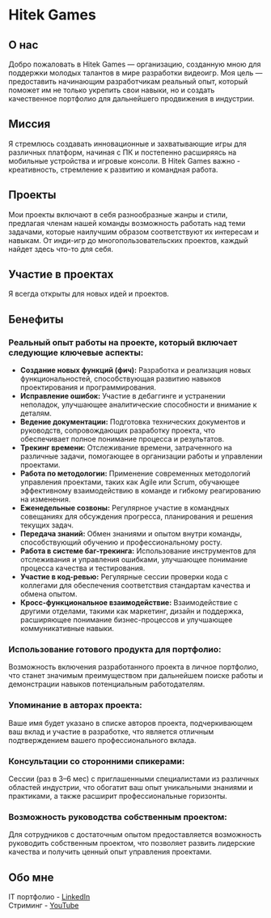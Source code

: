 # Hitek Games

## О нас
Добро пожаловать в Hitek Games — организацию, созданную мною для поддержки молодых талантов в мире разработки видеоигр. Моя цель — предоставить начинающим разработчикам реальный опыт, который поможет им не только укрепить свои навыки, но и создать качественное портфолио для дальнейшего продвижения в индустрии.

## Миссия
Я стремлюсь создавать инновационные и захватывающие игры для различных платформ, начиная с ПК и постепенно расширяясь на мобильные устройства и игровые консоли. В Hitek Games важно - креативность, стремление к развитию и командная работа.

## Проекты
Мои проекты включают в себя разнообразные жанры и стили, предлагая членам нашей команды возможность работать над теми задачами, которые наилучшим образом соответствуют их интересам и навыкам. От инди-игр до многопользовательских проектов, каждый найдет здесь что-то для себя.

## Участие в проектах
Я всегда открыты для новых идей и проектов. 

## Бенефиты
### Реальный опыт работы на проекте, который включает следующие ключевые аспекты:
   - __Создание новых функций (фич):__ Разработка и реализация новых функциональностей, способствующая развитию навыков проектирования и программирования.
   - __Исправление ошибок:__ Участие в дебаггинге и устранении неполадок, улучшающее аналитические способности и внимание к деталям.
   - __Ведение документации:__ Подготовка технических документов и руководств, сопровождающих разработку проекта, что обеспечивает полное понимание процесса и результатов.
   - __Трекинг времени:__ Отслеживание времени, затраченного на различные задачи, помогающее в организации работы и управлении проектами.
   - __Работа по методологии:__ Применение современных методологий управления проектами, таких как Agile или Scrum, обучающее эффективному взаимодействию в команде и гибкому реагированию на изменения.
   - __Еженедельные созвоны:__ Регулярное участие в командных совещаниях для обсуждения прогресса, планирования и решения текущих задач.
   - __Передача знаний:__ Обмен знаниями и опытом внутри команды, способствующий обучению и профессиональному росту.
   - __Работа в системе баг-трекинга:__ Использование инструментов для отслеживания и управления ошибками, улучшающее понимание процесса качества и тестирования.
   - __Участие в код-ревью:__ Регулярные сессии проверки кода с коллегами для обеспечения соответствия стандартам качества и обмена опытом.
   - __Кросс-функциональное взаимодействие:__ Взаимодействие с другими отделами, такими как маркетинг, дизайн и поддержка, расширяющее понимание бизнес-процессов и улучшающее коммуникативные навыки.

### Использование готового продукта для портфолио:
   Возможность включения разработанного проекта в личное портфолио, что станет значимым преимуществом при дальнейшем поиске работы и демонстрации навыков потенциальным работодателям.

### Упоминание в авторах проекта:
   Ваше имя будет указано в списке авторов проекта, подчеркивающем ваш вклад и участие в разработке, что является отличным подтверждением вашего профессионального вклада.

### Консультации со сторонними спикерами:
   Сессии (раз в 3–6 мес) с приглашенными специалистами из различных областей индустрии, что обогатит ваш опыт уникальными знаниями и практиками, а также расширит профессиональные горизонты.

### Возможность руководства собственным проектом:
   Для сотрудников с достаточным опытом предоставляется возможность руководить собственным проектом, что позволяет развить лидерские качества и получить ценный опыт управления проектами.

## Обо мне
IT портфолио - [LinkedIn](https://www.linkedin.com/in/hitekdada/)  
Стриминг - [YouTube](https://www.youtube.com/@hitekingame)

